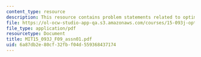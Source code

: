 ```yaml
---
content_type: resource
description: This resource contains problem statements related to optimization methods.
file: https://ol-ocw-studio-app-qa.s3.amazonaws.com/courses/15-093j-optimization-methods-fall-2009/6a87db2e80cf32fbf04d559368437174_MIT15_093J_F09_assn01.pdf
file_type: application/pdf
resourcetype: Document
title: MIT15_093J_F09_assn01.pdf
uid: 6a87db2e-80cf-32fb-f04d-559368437174
---
```

